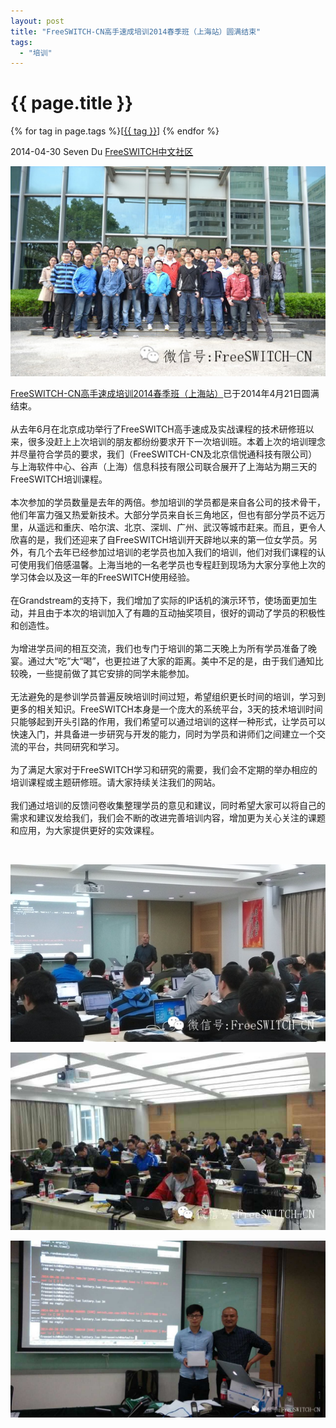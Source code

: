 ```yaml
---
layout: post
title: "FreeSWITCH-CN高手速成培训2014春季班（上海站）圆满结束"
tags:
  - "培训"
---
```


# {{ page.title }}

<div class="tags">
{% for tag in page.tags %}[<a class="tag" href="/tags.html#{{ tag }}">{{ tag }}</a>] {% endfor %}
</div>

<p class="activity-info">
       	<span id="post-date" class="activity-meta no-extra">2014-04-30</span>
	<span class="activity-meta">Seven&nbsp;Du</span>
	<a href="http://www.freeswitch.org.cn" id="post-user" class="activity-meta">
		<span class="text-ellipsis">FreeSWITCH中文社区</span>
		<i class="icon_link_arrow"></i>
	</a>
</p>

<p><img src="/images/fscnds2014/images/IMG_0419.jpg" /></p>

[FreeSWITCH-CN高手速成培训2014春季班（上海站）](/2014/03/24/freeswitch-peixun-shanghai.html)已于2014年4月21日圆满结束。
<br  /><br  />
从去年6月在北京成功举行了FreeSWITCH高手速成及实战课程的技术研修班以来，很多没赶上上次培训的朋友都纷纷要求开下一次培训班。本着上次的培训理念并尽量符合学员的要求，我们（FreeSWITCH-CN及北京信悦通科技有限公司）与上海软件中心、谷声（上海）信息科技有限公司联合展开了上海站为期三天的FreeSWITCH培训课程。
<br  /><br  />
本次参加的学员数量是去年的两倍。参加培训的学员都是来自各公司的技术骨干，他们年富力强又热爱新技术。大部分学员来自长三角地区，但也有部分学员不远万里，从遥远和重庆、哈尔滨、北京、深圳、广州、武汉等城市赶来。而且，更令人欣喜的是，我们还迎来了自FreeSWITCH培训开天辟地以来的第一位女学员。另外，有几个去年已经参加过培训的老学员也加入我们的培训，他们对我们课程的认可使用我们倍感温馨。上海当地的一名老学员也专程赶到现场为大家分享他上次的学习体会以及这一年的FreeSWITCH使用经验。
<br  /><br  />
在Grandstream的支持下，我们增加了实际的IP话机的演示环节，使场面更加生动，并且由于本次的培训加入了有趣的互动抽奖项目，很好的调动了学员的积极性和创造性。
<br  /><br  />
为增进学员间的相互交流，我们也专门于培训的第二天晚上为所有学员准备了晚宴。通过大“吃”大“喝”，也更拉进了大家的距离。美中不足的是，由于我们通知比较晚，一些提前做了其它安排的同学未能参加。<br  /><br  />无法避免的是参训学员普遍反映培训时间过短，希望组织更长时间的培训，学习到更多的相关知识。FreeSWITCH本身是一个庞大的系统平台，3天的技术培训时间只能够起到开头引路的作用，我们希望可以通过培训的这样一种形式，让学员可以快速入门，并具备进一步研究与开发的能力，同时为学员和讲师们之间建立一个交流的平台，共同研究和学习。
<br  /><br  />
为了满足大家对于FreeSWITCH学习和研究的需要，我们会不定期的举办相应的培训课程或主题研修班。请大家持续关注我们的网站。
<br  /><br  />
我们通过培训的反馈问卷收集整理学员的意见和建议，同时希望大家可以将自己的需求和建议发给我们，我们会不断的改进完善培训内容，增加更为关心关注的课题和应用，为大家提供更好的实效课程。
<p><br  /></p>
<p><img src="/images/fscnds2014/images/IMG_0421.jpg"  /></p>
<p><img src="/images/fscnds2014/images/IMG_0420.jpg"  /></p>
<p><img src="/images/fscnds2014/images/IMG_0422.jpg"  /></p>
<p><br  /></p>

